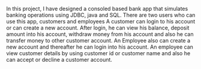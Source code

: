 In this project, I have designed a consoled based bank app that simulates banking operations using JDBC, java and SQL.
There are two users who can use this app, customers and employees
A customer can login to his account or can create a new account. After login, he can view his balance, deposit amount into his account, withdraw money from his account and also he can transfer money to other customer account.
An Employee also can create a new account and thereafter he can login into his account. An employee can view customer details by using customer id or customer name and also he can accept or decline a customer account.
